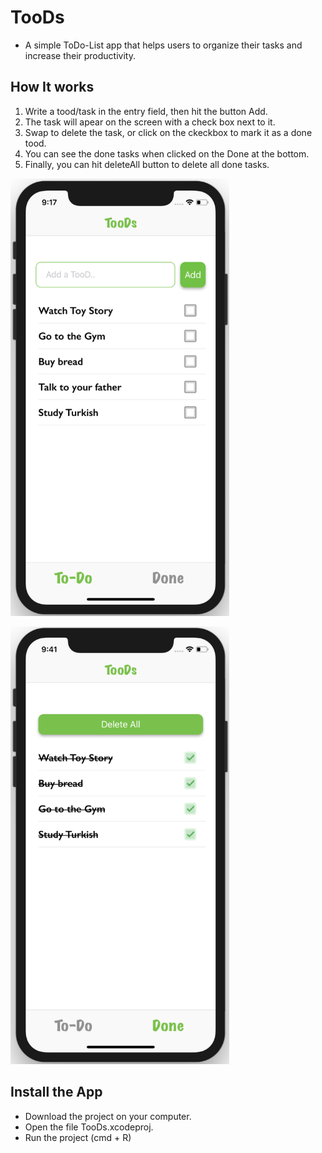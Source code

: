 # TooDs
- A simple ToDo-List app that helps users to organize their tasks and increase their productivity.

## How It works

1) Write a tood/task in the entry field, then hit the button Add.
2) The task will apear on the screen with a check box next to it. 
3) Swap to delete the task, or click on the ckeckbox to mark it as a done tood.
4) You can see the done tasks when clicked on the Done at the bottom. 
5) Finally, you can hit deleteAll button to delete all done tasks. 

<a href=""><img src="https://github.com/asimokby/TooDs/blob/master/screenshots/screen1.png" width="350" height="700"/></a>

<a href=""><img src="https://github.com/asimokby/TooDs/blob/master/screenshots/screen2.png" width="350" height="700"/></a>



## Install the App
- Download the project on your computer. 
- Open the file TooDs.xcodeproj. 
- Run the project (cmd + R)


